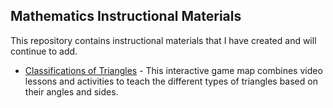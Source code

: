 ## Mathematics Instructional Materials
This repository contains instructional materials that I have created and will continue to add.

* <a href="https://duyapat-christony.github.io/teaching_math/triangles.html" target="_blank">Classifications of Triangles</a> - This interactive game map combines video lessons and activities to teach the different types of triangles based on their angles and sides.
